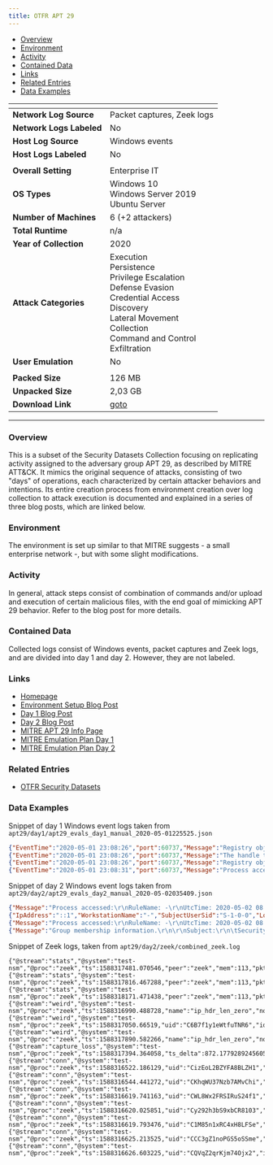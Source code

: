 ```yaml
---
title: OTFR APT 29
---
```


- [Overview](#overview)
- [Environment](#environment)
- [Activity](#activity)
- [Contained Data](#contained-data)
- [Links](#links)
- [Related Entries](#related-entries)
- [Data Examples](#data-examples)

| <!-- -->                 | <!-- -->                                                                                                                                                                                |
|--------------------------|-----------------------------------------------------------------------------------------------------------------------------------------------------------------------------------------|
| **Network Log Source**   | Packet captures, Zeek logs                                                                                                                                                              |
| **Network Logs Labeled** | No                                                                                                                                                                                      |
| **Host Log Source**      | Windows events                                                                                                                                                                          |
| **Host Logs Labeled**    | No                                                                                                                                                                                      |
|                          |                                                                                                                                                                                         |
| **Overall Setting**      | Enterprise IT                                                                                                                                                                           |
| **OS Types**             | Windows 10<br/>Windows Server 2019<br/>Ubuntu Server                                                                                                                                    |
| **Number of Machines**   | 6 (+2 attackers)                                                                                                                                                                        |
| **Total Runtime**        | n/a                                                                                                                                                                                     |
| **Year of Collection**   | 2020                                                                                                                                                                                    |
| **Attack Categories**    | Execution<br/>Persistence<br/>Privilege Escalation<br/>Defense Evasion<br/>Credential Access<br/>Discovery<br/>Lateral Movement<br/>Collection<br/>Command and Control<br/>Exfiltration |
| **User Emulation**       | No                                                                                                                                                                                      |
|                          |                                                                                                                                                                                         |
| **Packed Size**          | 126 MB                                                                                                                                                                                  |
| **Unpacked Size**        | 2,03 GB                                                                                                                                                                                 |
| **Download Link**        | [goto](https://github.com/OTRF/Security-Datasets/tree/master/datasets/compound/apt29)                                                                                                   |

***

### Overview

This is a subset of the Security Datasets Collection focusing on replicating activity assigned to the adversary group
APT 29, as described by MITRE ATT&CK.
It mimics the original sequence of attacks, consisting of two "days" of operations, each characterized by certain
attacker behaviors and intentions.
Its entire creation process from environment creation over log collection to attack execution is documented and
explained in a series of three blog posts, which are linked below.

### Environment

The environment is set up similar to that MITRE suggests - a small enterprise network -, but with some slight
modifications.

### Activity

In general, attack steps consist of combination of commands and/or upload and execution of certain malicious files, with
the end goal of mimicking APT 29 behavior.
Refer to the blog post for more details.

### Contained Data

Collected logs consist of Windows events, packet captures and Zeek logs, and are divided into day 1 and day 2.
However, they are not labeled.

### Links

- [Homepage](https://github.com/OTRF/Security-Datasets/tree/master/datasets/compound/apt29)
- [Environment Setup Blog Post](https://medium.com/threat-hunters-forge/mordor-labs-part-1-deploying-att-ck-apt29-evals-environments-via-arm-templates-to-create-1c6c4bc32c9a)
- [Day 1 Blog Post](https://medium.com/threat-hunters-forge/mordor-labs-part-2-executing-att-ck-apt29-evals-emulation-plan-day1-17fae7a81229)
- [Day 2 Blog Post](https://medium.com/threat-hunters-forge/mordor-labs-part-3-executing-att-ck-apt29-evaluations-emulation-plan-day2-417cadc2a337)
- [MITRE APT 29 Info Page](https://attackevals.mitre-engenuity.org/enterprise/apt29/)
- [MITRE Emulation Plan Day 1](https://github.com/mitre-attack/attack-arsenal/tree/master/adversary_emulation/APT29/Emulation_Plan/Day%201)
- [MITRE Emulation Plan Day 2](https://github.com/mitre-attack/attack-arsenal/tree/master/adversary_emulation/APT29/Emulation_Plan/Day%202)

### Related Entries

- [OTFR Security Datasets](../collections/security_datasets.md)

### Data Examples

Snippet of day 1 Windows event logs taken from `apt29/day1/apt29_evals_day1_manual_2020-05-01225525.json`

```json
{"EventTime":"2020-05-01 23:08:26","port":60737,"Message":"Registry object added or deleted:\r\nRuleName: -\r\nEventType: CreateKey\r\nUtcTime: 2020-05-02 03:08:26.457\r\nProcessGuid: {47ab858c-e374-5eac-d803-000000000400}\r\nProcessId: 3852\r\nImage: C:\\windows\\system32\\WindowsPowerShell\\v1.0\\powershell.exe\r\nTargetObject: HKU\\S-1-5-21-1830255721-3727074217-2423397540-1107\\Software\\Microsoft\\SystemCertificates\\Disallowed","SourceModuleName":"eventlog","EventID":12,"tags":["mordorDataset"],"@version":"1","SourceName":"Microsoft-Windows-Sysmon","AccountType":"User","host":"wec.internal.cloudapp.net","Task":12,"ThreadID":4588,"TargetObject":"HKU\\S-1-5-21-1830255721-3727074217-2423397540-1107\\Software\\Microsoft\\SystemCertificates\\Disallowed","EventReceivedTime":"2020-05-01 23:08:32","Domain":"NT AUTHORITY","UtcTime":"2020-05-02 03:08:26.457","Keywords":-9223372036854775808,"RecordNumber":378531,"SourceModuleType":"im_msvistalog","@timestamp":"2020-05-02T03:08:32.631Z","SeverityValue":2,"Version":2,"OpcodeValue":0,"Severity":"INFO","Channel":"Microsoft-Windows-Sysmon/Operational","AccountName":"SYSTEM","ProcessGuid":"{47ab858c-e374-5eac-d803-000000000400}","Image":"C:\\windows\\system32\\WindowsPowerShell\\v1.0\\powershell.exe","EventType":"INFO","UserID":"S-1-5-18","ProcessId":"3852","Hostname":"SCRANTON.dmevals.local","RuleName":"-","ExecutionProcessID":3484,"ProviderGuid":"{5770385F-C22A-43E0-BF4C-06F5698FFBD9}"}
{"EventTime":"2020-05-01 23:08:26","port":60737,"Message":"The handle to an object was closed.\r\n\r\nSubject :\r\n\tSecurity ID:\t\tS-1-5-21-1830255721-3727074217-2423397540-1107\r\n\tAccount Name:\t\tpbeesly\r\n\tAccount Domain:\t\tDMEVALS\r\n\tLogon ID:\t\t0x372E81\r\n\r\nObject:\r\n\tObject Server:\t\tSecurity\r\n\tHandle ID:\t\t0x14fc\r\n\r\nProcess Information:\r\n\tProcess ID:\t\t0xf0c\r\n\tProcess Name:\t\tC:\\Windows\\System32\\WindowsPowerShell\\v1.0\\powershell.exe","Opcode":"Info","EventID":4658,"SourceModuleName":"eventlog","tags":["mordorDataset"],"@version":"1","SourceName":"Microsoft-Windows-Security-Auditing","SubjectLogonId":"0x372e81","host":"wec.internal.cloudapp.net","Task":12801,"ThreadID":6568,"EventReceivedTime":"2020-05-01 23:08:32","ObjectServer":"Security","ProcessName":"C:\\Windows\\System32\\WindowsPowerShell\\v1.0\\powershell.exe","HandleId":"0x14fc","Category":"Registry","Keywords":-9214364837600034816,"RecordNumber":79323,"SourceModuleType":"im_msvistalog","@timestamp":"2020-05-02T03:08:32.631Z","SeverityValue":2,"Version":0,"OpcodeValue":0,"SubjectUserSid":"S-1-5-21-1830255721-3727074217-2423397540-1107","Severity":"INFO","Channel":"Security","SubjectUserName":"pbeesly","SubjectDomainName":"DMEVALS","EventType":"AUDIT_SUCCESS","ProcessId":"0xf0c","Hostname":"SCRANTON.dmevals.local","ExecutionProcessID":4,"ProviderGuid":"{54849625-5478-4994-A5BA-3E3B0328C30D}"}
{"EventTime":"2020-05-01 23:08:26","port":60737,"Message":"Registry object added or deleted:\r\nRuleName: -\r\nEventType: CreateKey\r\nUtcTime: 2020-05-02 03:08:26.457\r\nProcessGuid: {47ab858c-e374-5eac-d803-000000000400}\r\nProcessId: 3852\r\nImage: C:\\windows\\system32\\WindowsPowerShell\\v1.0\\powershell.exe\r\nTargetObject: HKU\\S-1-5-21-1830255721-3727074217-2423397540-1107\\Software\\Microsoft\\SystemCertificates\\Disallowed\\Certificates","SourceModuleName":"eventlog","EventID":12,"tags":["mordorDataset"],"@version":"1","SourceName":"Microsoft-Windows-Sysmon","AccountType":"User","host":"wec.internal.cloudapp.net","Task":12,"ThreadID":4588,"TargetObject":"HKU\\S-1-5-21-1830255721-3727074217-2423397540-1107\\Software\\Microsoft\\SystemCertificates\\Disallowed\\Certificates","EventReceivedTime":"2020-05-01 23:08:32","Domain":"NT AUTHORITY","UtcTime":"2020-05-02 03:08:26.457","Keywords":-9223372036854775808,"RecordNumber":378532,"SourceModuleType":"im_msvistalog","@timestamp":"2020-05-02T03:08:32.632Z","SeverityValue":2,"Version":2,"OpcodeValue":0,"Severity":"INFO","Channel":"Microsoft-Windows-Sysmon/Operational","AccountName":"SYSTEM","ProcessGuid":"{47ab858c-e374-5eac-d803-000000000400}","Image":"C:\\windows\\system32\\WindowsPowerShell\\v1.0\\powershell.exe","EventType":"INFO","UserID":"S-1-5-18","ProcessId":"3852","Hostname":"SCRANTON.dmevals.local","RuleName":"-","ExecutionProcessID":3484,"ProviderGuid":"{5770385F-C22A-43E0-BF4C-06F5698FFBD9}"}
{"EventTime":"2020-05-01 23:08:31","port":60737,"Message":"Process accessed:\r\nRuleName: -\r\nUtcTime: 2020-05-02 03:08:31.159\r\nSourceProcessGUID: {5aa8ec29-cadb-5eac-2d00-000000000400}\r\nSourceProcessId: 1844\r\nSourceThreadId: 3156\r\nSourceImage: C:\\windows\\system32\\svchost.exe\r\nTargetProcessGUID: {5aa8ec29-cae0-5eac-5500-000000000400}\r\nTargetProcessId: 3520\r\nTargetImage: C:\\windows\\system32\\svchost.exe\r\nGrantedAccess: 0x1000\r\nCallTrace: C:\\windows\\SYSTEM32\\ntdll.dll+9c584|C:\\windows\\System32\\KERNELBASE.dll+2732e|c:\\windows\\system32\\fwbase.dll+3b35|c:\\windows\\system32\\fwbase.dll+3a89|c:\\windows\\system32\\mpssvc.dll+b907|c:\\windows\\system32\\mpssvc.dll+b75b|c:\\windows\\system32\\mpssvc.dll+e1c2|C:\\windows\\System32\\RPCRT4.dll+76953|C:\\windows\\System32\\RPCRT4.dll+da036|C:\\windows\\System32\\RPCRT4.dll+37a4c|C:\\windows\\System32\\RPCRT4.dll+548c8|C:\\windows\\System32\\RPCRT4.dll+2c921|C:\\windows\\System32\\RPCRT4.dll+2c1db|C:\\windows\\System32\\RPCRT4.dll+1a86f|C:\\windows\\System32\\RPCRT4.dll+19d1a|C:\\windows\\System32\\RPCRT4.dll+19301|C:\\windows\\System32\\RPCRT4.dll+18d6e|C:\\windows\\System32\\RPCRT4.dll+169a5|C:\\windows\\SYSTEM32\\ntdll.dll+3346d|C:\\windows\\SYSTEM32\\ntdll.dll+341c2|C:\\windows\\System32\\KERNEL32.DLL+17bd4|C:\\windows\\SYSTEM32\\ntdll.dll+6ced1","SourceThreadId":"3156","EventID":10,"TargetProcessId":"3520","SourceModuleName":"eventlog","tags":["mordorDataset"],"@version":"1","SourceImage":"C:\\windows\\system32\\svchost.exe","SourceName":"Microsoft-Windows-Sysmon","AccountType":"User","TargetImage":"C:\\windows\\system32\\svchost.exe","host":"wec.internal.cloudapp.net","Task":10,"ThreadID":4224,"EventReceivedTime":"2020-05-01 23:08:32","CallTrace":"C:\\windows\\SYSTEM32\\ntdll.dll+9c584|C:\\windows\\System32\\KERNELBASE.dll+2732e|c:\\windows\\system32\\fwbase.dll+3b35|c:\\windows\\system32\\fwbase.dll+3a89|c:\\windows\\system32\\mpssvc.dll+b907|c:\\windows\\system32\\mpssvc.dll+b75b|c:\\windows\\system32\\mpssvc.dll+e1c2|C:\\windows\\System32\\RPCRT4.dll+76953|C:\\windows\\System32\\RPCRT4.dll+da036|C:\\windows\\System32\\RPCRT4.dll+37a4c|C:\\windows\\System32\\RPCRT4.dll+548c8|C:\\windows\\System32\\RPCRT4.dll+2c921|C:\\windows\\System32\\RPCRT4.dll+2c1db|C:\\windows\\System32\\RPCRT4.dll+1a86f|C:\\windows\\System32\\RPCRT4.dll+19d1a|C:\\windows\\System32\\RPCRT4.dll+19301|C:\\windows\\System32\\RPCRT4.dll+18d6e|C:\\windows\\System32\\RPCRT4.dll+169a5|C:\\windows\\SYSTEM32\\ntdll.dll+3346d|C:\\windows\\SYSTEM32\\ntdll.dll+341c2|C:\\windows\\System32\\KERNEL32.DLL+17bd4|C:\\windows\\SYSTEM32\\ntdll.dll+6ced1","Domain":"NT AUTHORITY","UtcTime":"2020-05-02 03:08:31.159","Keywords":-9223372036854775808,"RecordNumber":346121,"SourceProcessId":"1844","SourceModuleType":"im_msvistalog","@timestamp":"2020-05-02T03:08:32.632Z","SeverityValue":2,"Version":3,"OpcodeValue":0,"Severity":"INFO","Channel":"Microsoft-Windows-Sysmon/Operational","AccountName":"SYSTEM","GrantedAccess":"0x1000","SourceProcessGUID":"{5aa8ec29-cadb-5eac-2d00-000000000400}","EventType":"INFO","UserID":"S-1-5-18","TargetProcessGUID":"{5aa8ec29-cae0-5eac-5500-000000000400}","ProcessId":"1844","Hostname":"NASHUA.dmevals.local","RuleName":"-","ExecutionProcessID":3428,"ProviderGuid":"{5770385F-C22A-43E0-BF4C-06F5698FFBD9}"}
```

Snippet of day 2 Windows event logs taken from `apt29/day2/apt29_evals_day2_manual_2020-05-02035409.json`

```json
{"Message":"Process accessed:\r\nRuleName: -\r\nUtcTime: 2020-05-02 08:28:17.950\r\nSourceProcessGUID: {8320f18b-2b72-5ead-5e00-000000000500}\r\nSourceProcessId: 836\r\nSourceThreadId: 4208\r\nSourceImage: C:\\windows\\system32\\wbem\\wmiprvse.exe\r\nTargetProcessGUID: {8320f18b-2b6d-5ead-3c00-000000000500}\r\nTargetProcessId: 2576\r\nTargetImage: C:\\windows\\system32\\svchost.exe\r\nGrantedAccess: 0x1400\r\nCallTrace: C:\\windows\\SYSTEM32\\ntdll.dll+9c584|C:\\windows\\System32\\KERNELBASE.dll+2732e|C:\\windows\\system32\\wbem\\cimwin32.dll+11f23d|C:\\windows\\system32\\wbem\\cimwin32.dll+11e86c|C:\\windows\\system32\\wbem\\cimwin32.dll+4882b|C:\\windows\\SYSTEM32\\framedynos.dll+864b|C:\\windows\\system32\\wbem\\wmiprvse.exe+10a32|C:\\windows\\system32\\wbem\\wmiprvse.exe+106bb|C:\\windows\\System32\\RPCRT4.dll+76953|C:\\windows\\System32\\RPCRT4.dll+1364b|C:\\windows\\System32\\combase.dll+a2da2|C:\\windows\\System32\\RPCRT4.dll+59a7b|C:\\windows\\System32\\combase.dll+2f333|C:\\windows\\System32\\combase.dll+2f123|C:\\windows\\System32\\combase.dll+a5936|C:\\windows\\System32\\combase.dll+48a1a|C:\\windows\\System32\\combase.dll+a15ad|C:\\windows\\System32\\combase.dll+5736c|C:\\windows\\System32\\combase.dll+57bd1|C:\\windows\\System32\\combase.dll+59378|C:\\windows\\System32\\RPCRT4.dll+548c8|C:\\windows\\System32\\RPCRT4.dll+2c921|C:\\windows\\System32\\RPCRT4.dll+2c470|C:\\windows\\System32\\RPCRT4.dll+1a6bf","SourceThreadId":"4208","SourceImage":"C:\\windows\\system32\\wbem\\wmiprvse.exe","@version":"1","SourceProcessId":"836","EventType":"INFO","Channel":"Microsoft-Windows-Sysmon/Operational","GrantedAccess":"0x1400","ThreadID":3988,"UserID":"S-1-5-18","RecordNumber":1052807,"SeverityValue":2,"Severity":"INFO","TargetProcessGUID":"{8320f18b-2b6d-5ead-3c00-000000000500}","AccountName":"SYSTEM","tags":["mordorDataset"],"TargetImage":"C:\\windows\\system32\\svchost.exe","host":"wec.internal.cloudapp.net","SourceName":"Microsoft-Windows-Sysmon","UtcTime":"2020-05-02 08:28:17.950","RuleName":"-","SourceModuleName":"eventlog","EventID":10,"EventTime":"2020-05-02 04:28:17","port":64167,"@timestamp":"2020-05-02T08:28:18.690Z","Keywords":-9223372036854775808,"AccountType":"User","Version":3,"Domain":"NT AUTHORITY","CallTrace":"C:\\windows\\SYSTEM32\\ntdll.dll+9c584|C:\\windows\\System32\\KERNELBASE.dll+2732e|C:\\windows\\system32\\wbem\\cimwin32.dll+11f23d|C:\\windows\\system32\\wbem\\cimwin32.dll+11e86c|C:\\windows\\system32\\wbem\\cimwin32.dll+4882b|C:\\windows\\SYSTEM32\\framedynos.dll+864b|C:\\windows\\system32\\wbem\\wmiprvse.exe+10a32|C:\\windows\\system32\\wbem\\wmiprvse.exe+106bb|C:\\windows\\System32\\RPCRT4.dll+76953|C:\\windows\\System32\\RPCRT4.dll+1364b|C:\\windows\\System32\\combase.dll+a2da2|C:\\windows\\System32\\RPCRT4.dll+59a7b|C:\\windows\\System32\\combase.dll+2f333|C:\\windows\\System32\\combase.dll+2f123|C:\\windows\\System32\\combase.dll+a5936|C:\\windows\\System32\\combase.dll+48a1a|C:\\windows\\System32\\combase.dll+a15ad|C:\\windows\\System32\\combase.dll+5736c|C:\\windows\\System32\\combase.dll+57bd1|C:\\windows\\System32\\combase.dll+59378|C:\\windows\\System32\\RPCRT4.dll+548c8|C:\\windows\\System32\\RPCRT4.dll+2c921|C:\\windows\\System32\\RPCRT4.dll+2c470|C:\\windows\\System32\\RPCRT4.dll+1a6bf","EventReceivedTime":"2020-05-02 04:28:18","ProviderGuid":"{5770385F-C22A-43E0-BF4C-06F5698FFBD9}","SourceProcessGUID":"{8320f18b-2b72-5ead-5e00-000000000500}","TargetProcessId":"2576","SourceModuleType":"im_msvistalog","ProcessId":"836","ExecutionProcessID":3172,"Task":10,"Hostname":"UTICA.dmevals.local","OpcodeValue":0}
{"IpAddress":"::1","WorkstationName":"-","SubjectUserSid":"S-1-0-0","LogonGuid":"{2ba297e5-dc7d-4ecc-ae18-902150aef9d9}","ThreadID":3324,"RecordNumber":210355,"tags":["mordorDataset"],"host":"wec.internal.cloudapp.net","SourceName":"Microsoft-Windows-Security-Auditing","LogonProcessName":"Kerberos","IpPort":"63460","RestrictedAdminMode":"-","KeyLength":"0","EventTime":"2020-05-02 04:28:17","port":64167,"@timestamp":"2020-05-02T08:28:18.690Z","Keywords":-9214364837600034816,"TargetLogonId":"0x7e0b50","LogonType":"3","ProviderGuid":"{54849625-5478-4994-A5BA-3E3B0328C30D}","SubjectLogonId":"0x0","ExecutionProcessID":708,"Hostname":"NEWYORK.dmevals.local","Message":"An account was successfully logged on.\r\n\r\nSubject:\r\n\tSecurity ID:\t\tS-1-0-0\r\n\tAccount Name:\t\t-\r\n\tAccount Domain:\t\t-\r\n\tLogon ID:\t\t0x0\r\n\r\nLogon Information:\r\n\tLogon Type:\t\t3\r\n\tRestricted Admin Mode:\t-\r\n\tVirtual Account:\t\tNo\r\n\tElevated Token:\t\tYes\r\n\r\nImpersonation Level:\t\tImpersonation\r\n\r\nNew Logon:\r\n\tSecurity ID:\t\tS-1-5-18\r\n\tAccount Name:\t\tNEWYORK$\r\n\tAccount Domain:\t\tDMEVALS.LOCAL\r\n\tLogon ID:\t\t0x7E0B50\r\n\tLinked Logon ID:\t\t0x0\r\n\tNetwork Account Name:\t-\r\n\tNetwork Account Domain:\t-\r\n\tLogon GUID:\t\t{2ba297e5-dc7d-4ecc-ae18-902150aef9d9}\r\n\r\nProcess Information:\r\n\tProcess ID:\t\t0x0\r\n\tProcess Name:\t\t-\r\n\r\nNetwork Information:\r\n\tWorkstation Name:\t-\r\n\tSource Network Address:\t::1\r\n\tSource Port:\t\t63460\r\n\r\nDetailed Authentication Information:\r\n\tLogon Process:\t\tKerberos\r\n\tAuthentication Package:\tKerberos\r\n\tTransited Services:\t-\r\n\tPackage Name (NTLM only):\t-\r\n\tKey Length:\t\t0\r\n\r\nThis event is generated when a logon session is created. It is generated on the computer that was accessed.\r\n\r\nThe subject fields indicate the account on the local system which requested the logon. This is most commonly a service such as the Server service, or a local process such as Winlogon.exe or Services.exe.\r\n\r\nThe logon type field indicates the kind of logon that occurred. The most common types are 2 (interactive) and 3 (network).\r\n\r\nThe New Logon fields indicate the account for whom the new logon was created, i.e. the account that was logged on.\r\n\r\nThe network fields indicate where a remote logon request originated. Workstation name is not always available and may be left blank in some cases.\r\n\r\nThe impersonation level field indicates the extent to which a process in the logon session can impersonate.\r\n\r\nThe authentication information fields provide detailed information about this specific logon request.\r\n\t- Logon GUID is a unique identifier that can be used to correlate this event with a KDC event.\r\n\t- Transited services indicate which intermediate services have participated in this logon request.\r\n\t- Package name indicates which sub-protocol was used among the NTLM protocols.\r\n\t- Key length indicates the length of the generated session key. This will be 0 if no session key was requested.","ImpersonationLevel":"%%1833","@version":"1","AuthenticationPackageName":"Kerberos","EventType":"AUDIT_SUCCESS","Channel":"Security","ProcessName":"-","TransmittedServices":"-","LmPackageName":"-","SeverityValue":2,"Severity":"INFO","SubjectUserName":"-","SubjectDomainName":"-","SourceModuleName":"eventlog","TargetUserSid":"S-1-5-18","EventID":4624,"Category":"Logon","TargetDomainName":"DMEVALS.LOCAL","ProcessId":"0x0","ElevatedToken":"%%1842","SourceModuleType":"im_msvistalog","EventReceivedTime":"2020-05-02 04:28:18","Version":2,"TargetUserName":"NEWYORK$","TargetOutboundUserName":"-","VirtualAccount":"%%1843","TargetOutboundDomainName":"-","Opcode":"Info","Task":12544,"OpcodeValue":0,"TargetLinkedLogonId":"0x0"}
{"Message":"Process accessed:\r\nRuleName: -\r\nUtcTime: 2020-05-02 08:28:17.950\r\nSourceProcessGUID: {8320f18b-2b72-5ead-5e00-000000000500}\r\nSourceProcessId: 836\r\nSourceThreadId: 4208\r\nSourceImage: C:\\windows\\system32\\wbem\\wmiprvse.exe\r\nTargetProcessGUID: {8320f18b-2b6d-5ead-3e00-000000000500}\r\nTargetProcessId: 2624\r\nTargetImage: C:\\windows\\system32\\svchost.exe\r\nGrantedAccess: 0x1400\r\nCallTrace: C:\\windows\\SYSTEM32\\ntdll.dll+9c584|C:\\windows\\System32\\KERNELBASE.dll+2732e|C:\\windows\\system32\\wbem\\cimwin32.dll+11f23d|C:\\windows\\system32\\wbem\\cimwin32.dll+11e86c|C:\\windows\\system32\\wbem\\cimwin32.dll+4882b|C:\\windows\\SYSTEM32\\framedynos.dll+864b|C:\\windows\\system32\\wbem\\wmiprvse.exe+10a32|C:\\windows\\system32\\wbem\\wmiprvse.exe+106bb|C:\\windows\\System32\\RPCRT4.dll+76953|C:\\windows\\System32\\RPCRT4.dll+1364b|C:\\windows\\System32\\combase.dll+a2da2|C:\\windows\\System32\\RPCRT4.dll+59a7b|C:\\windows\\System32\\combase.dll+2f333|C:\\windows\\System32\\combase.dll+2f123|C:\\windows\\System32\\combase.dll+a5936|C:\\windows\\System32\\combase.dll+48a1a|C:\\windows\\System32\\combase.dll+a15ad|C:\\windows\\System32\\combase.dll+5736c|C:\\windows\\System32\\combase.dll+57bd1|C:\\windows\\System32\\combase.dll+59378|C:\\windows\\System32\\RPCRT4.dll+548c8|C:\\windows\\System32\\RPCRT4.dll+2c921|C:\\windows\\System32\\RPCRT4.dll+2c470|C:\\windows\\System32\\RPCRT4.dll+1a6bf","SourceThreadId":"4208","SourceImage":"C:\\windows\\system32\\wbem\\wmiprvse.exe","@version":"1","SourceProcessId":"836","EventType":"INFO","Channel":"Microsoft-Windows-Sysmon/Operational","GrantedAccess":"0x1400","ThreadID":3988,"UserID":"S-1-5-18","RecordNumber":1052808,"SeverityValue":2,"Severity":"INFO","TargetProcessGUID":"{8320f18b-2b6d-5ead-3e00-000000000500}","AccountName":"SYSTEM","tags":["mordorDataset"],"TargetImage":"C:\\windows\\system32\\svchost.exe","host":"wec.internal.cloudapp.net","SourceName":"Microsoft-Windows-Sysmon","UtcTime":"2020-05-02 08:28:17.950","RuleName":"-","SourceModuleName":"eventlog","EventID":10,"EventTime":"2020-05-02 04:28:17","port":64167,"@timestamp":"2020-05-02T08:28:18.690Z","Keywords":-9223372036854775808,"AccountType":"User","Version":3,"Domain":"NT AUTHORITY","CallTrace":"C:\\windows\\SYSTEM32\\ntdll.dll+9c584|C:\\windows\\System32\\KERNELBASE.dll+2732e|C:\\windows\\system32\\wbem\\cimwin32.dll+11f23d|C:\\windows\\system32\\wbem\\cimwin32.dll+11e86c|C:\\windows\\system32\\wbem\\cimwin32.dll+4882b|C:\\windows\\SYSTEM32\\framedynos.dll+864b|C:\\windows\\system32\\wbem\\wmiprvse.exe+10a32|C:\\windows\\system32\\wbem\\wmiprvse.exe+106bb|C:\\windows\\System32\\RPCRT4.dll+76953|C:\\windows\\System32\\RPCRT4.dll+1364b|C:\\windows\\System32\\combase.dll+a2da2|C:\\windows\\System32\\RPCRT4.dll+59a7b|C:\\windows\\System32\\combase.dll+2f333|C:\\windows\\System32\\combase.dll+2f123|C:\\windows\\System32\\combase.dll+a5936|C:\\windows\\System32\\combase.dll+48a1a|C:\\windows\\System32\\combase.dll+a15ad|C:\\windows\\System32\\combase.dll+5736c|C:\\windows\\System32\\combase.dll+57bd1|C:\\windows\\System32\\combase.dll+59378|C:\\windows\\System32\\RPCRT4.dll+548c8|C:\\windows\\System32\\RPCRT4.dll+2c921|C:\\windows\\System32\\RPCRT4.dll+2c470|C:\\windows\\System32\\RPCRT4.dll+1a6bf","EventReceivedTime":"2020-05-02 04:28:18","ProviderGuid":"{5770385F-C22A-43E0-BF4C-06F5698FFBD9}","SourceProcessGUID":"{8320f18b-2b72-5ead-5e00-000000000500}","TargetProcessId":"2624","SourceModuleType":"im_msvistalog","ProcessId":"836","ExecutionProcessID":3172,"Task":10,"Hostname":"UTICA.dmevals.local","OpcodeValue":0}
{"Message":"Group membership information.\r\n\r\nSubject:\r\n\tSecurity ID:\t\tS-1-0-0\r\n\tAccount Name:\t\t-\r\n\tAccount Domain:\t\t-\r\n\tLogon ID:\t\t0x0\r\n\r\nLogon Type:\t\t\t3\r\n\r\nNew Logon:\r\n\tSecurity ID:\t\tS-1-5-18\r\n\tAccount Name:\t\tNEWYORK$\r\n\tAccount Domain:\t\tDMEVALS.LOCAL\r\n\tLogon ID:\t\t0x7E0B50\r\n\r\nEvent in sequence:\t\t1 of 1\r\n\r\nGroup Membership:\t\t\t\r\n\t\t%{S-1-5-32-544}\r\n\t\t%{S-1-1-0}\r\n\t\t%{S-1-5-32-554}\r\n\t\t%{S-1-5-32-545}\r\n\t\t%{S-1-5-32-555}\r\n\t\t%{S-1-5-32-560}\r\n\t\t%{S-1-5-2}\r\n\t\t%{S-1-5-11}\r\n\t\t%{S-1-5-15}\r\n\t\t%{S-1-5-21-1719095684-3458891352-3955206944-1000}\r\n\t\t%{S-1-5-21-1719095684-3458891352-3955206944-516}\r\n\t\t%{S-1-5-9}\r\n\t\t%{S-1-18-1}\r\n\t\t%{S-1-5-21-1719095684-3458891352-3955206944-572}\r\n\t\t%{S-1-16-16384}\r\n\r\nThe subject fields indicate the account on the local system which requested the logon. This is most commonly a service such as the Server service, or a local process such as Winlogon.exe or Services.exe.\r\n\r\nThe logon type field indicates the kind of logon that occurred. The most common types are 2 (interactive) and 3 (network).\r\n\r\nThe New Logon fields indicate the account for whom the new logon was created, i.e. the account that was logged on.\r\n\r\nThis event is generated when the Audit Group Membership subcategory is configured.  The Logon ID field can be used to correlate this event with the corresponding user logon event as well as to any other security audit events generated during this logon session.","Opcode":"Info","GroupMembership":"\r\n\t\t%{S-1-5-32-544}\r\n\t\t%{S-1-1-0}\r\n\t\t%{S-1-5-32-554}\r\n\t\t%{S-1-5-32-545}\r\n\t\t%{S-1-5-32-555}\r\n\t\t%{S-1-5-32-560}\r\n\t\t%{S-1-5-2}\r\n\t\t%{S-1-5-11}\r\n\t\t%{S-1-5-15}\r\n\t\t%{S-1-5-21-1719095684-3458891352-3955206944-1000}\r\n\t\t%{S-1-5-21-1719095684-3458891352-3955206944-516}\r\n\t\t%{S-1-5-9}\r\n\t\t%{S-1-18-1}\r\n\t\t%{S-1-5-21-1719095684-3458891352-3955206944-572}\r\n\t\t%{S-1-16-16384}","@version":"1","EventIdx":"1","EventCountTotal":"1","SubjectUserSid":"S-1-0-0","EventType":"AUDIT_SUCCESS","Channel":"Security","ThreadID":3324,"RecordNumber":210356,"SeverityValue":2,"Severity":"INFO","SubjectUserName":"-","SubjectDomainName":"-","tags":["mordorDataset"],"host":"wec.internal.cloudapp.net","SourceName":"Microsoft-Windows-Security-Auditing","SourceModuleName":"eventlog","TargetUserSid":"S-1-5-18","EventID":4627,"Category":"Group Membership","EventTime":"2020-05-02 04:28:17","port":64167,"@timestamp":"2020-05-02T08:28:18.691Z","Keywords":-9214364837600034816,"TargetDomainName":"DMEVALS.LOCAL","Version":0,"TargetLogonId":"0x7e0b50","LogonType":"3","EventReceivedTime":"2020-05-02 04:28:18","ProviderGuid":"{54849625-5478-4994-A5BA-3E3B0328C30D}","SubjectLogonId":"0x0","TargetUserName":"NEWYORK$","SourceModuleType":"im_msvistalog","ExecutionProcessID":708,"Task":12554,"Hostname":"NEWYORK.dmevals.local","OpcodeValue":0}
```

Snippet of Zeek logs, taken from `apt29/day2/zeek/combined_zeek.log`

```
{"@stream":"stats","@system":"test-nsm","@proc":"zeek","ts":1588317481.070546,"peer":"zeek","mem":113,"pkts_proc":305,"bytes_recv":82421,"events_proc":508,"events_queued":498,"active_tcp_conns":0,"active_udp_conns":1,"active_icmp_conns":0,"tcp_conns":7,"udp_conns":12,"icmp_conns":0,"timers":339,"active_timers":39,"files":0,"active_files":0,"dns_requests":0,"active_dns_requests":0,"reassem_tcp_size":0,"reassem_file_size":0,"reassem_frag_size":0,"reassem_unknown_size":0}
{"@stream":"stats","@system":"test-nsm","@proc":"zeek","ts":1588317816.467288,"peer":"zeek","mem":113,"pkts_proc":7,"bytes_recv":860,"events_proc":32,"events_queued":37,"active_tcp_conns":0,"active_udp_conns":1,"active_icmp_conns":0,"tcp_conns":0,"udp_conns":3,"icmp_conns":0,"timers":98,"active_timers":37,"files":0,"active_files":0,"dns_requests":0,"active_dns_requests":0,"reassem_tcp_size":0,"reassem_file_size":0,"reassem_frag_size":0,"reassem_unknown_size":0}
{"@stream":"stats","@system":"test-nsm","@proc":"zeek","ts":1588318171.471438,"peer":"zeek","mem":113,"pkts_proc":27,"bytes_recv":7562,"events_proc":67,"events_queued":62,"active_tcp_conns":1,"active_udp_conns":0,"active_icmp_conns":0,"tcp_conns":2,"udp_conns":1,"icmp_conns":0,"timers":106,"active_timers":39,"files":0,"active_files":0,"dns_requests":0,"active_dns_requests":0,"reassem_tcp_size":0,"reassem_file_size":0,"reassem_frag_size":0,"reassem_unknown_size":0}
{"@stream":"weird","@system":"test-nsm","@proc":"zeek","ts":1588316990.488728,"name":"ip_hdr_len_zero","notice":false,"peer":"zeek"}
{"@stream":"weird","@system":"test-nsm","@proc":"zeek","ts":1588317050.66519,"uid":"C6B7f1y1eWtfuTNR6","id_orig_h":"10.0.1.4","id_orig_p":55605,"id_resp_h":"10.0.0.4","id_resp_p":49667,"name":"unknown_dce_rpc_auth_type","addl":"68","notice":false,"peer":"zeek"}
{"@stream":"weird","@system":"test-nsm","@proc":"zeek","ts":1588317890.582266,"name":"ip_hdr_len_zero","notice":false,"peer":"zeek"}
{"@stream":"capture_loss","@system":"test-nsm","@proc":"zeek","ts":1588317394.364058,"ts_delta":872.1779289245605,"peer":"zeek","gaps":29,"acks":1556,"percent_lost":1.8637532133676094}
{"@stream":"conn","@system":"test-nsm","@proc":"zeek","ts":1588316522.186129,"uid":"CizEoL2BZYFA8BLZH1","id_orig_h":"10.0.1.5","id_orig_p":60818,"id_resp_h":"10.0.0.4","id_resp_p":445,"proto":"tcp","service":"krb,smb,gssapi","duration":10.780650854110718,"orig_bytes":4000,"resp_bytes":1681,"conn_state":"RSTO","missed_bytes":0,"history":"ShADdaR","orig_pkts":12,"orig_ip_bytes":1307,"resp_pkts":10,"resp_ip_bytes":2093,"orig_l2_addr":"00:0d:3a:9a:33:1a","resp_l2_addr":"12:34:56:78:9a:bc"}
{"@stream":"conn","@system":"test-nsm","@proc":"zeek","ts":1588316544.441272,"uid":"CKhqWU37Nzb7AMvChi","id_orig_h":"10.0.1.5","id_orig_p":64801,"id_resp_h":"10.0.0.4","id_resp_p":53,"proto":"udp","service":"dns","duration":0.0014269351959228516,"orig_bytes":55,"resp_bytes":71,"conn_state":"SF","missed_bytes":0,"history":"Dd","orig_pkts":1,"orig_ip_bytes":83,"resp_pkts":1,"resp_ip_bytes":99,"orig_l2_addr":"00:0d:3a:9a:33:1a","resp_l2_addr":"12:34:56:78:9a:bc"}
{"@stream":"conn","@system":"test-nsm","@proc":"zeek","ts":1588316619.741163,"uid":"CWL8Wx2FRSIRuS24f1","id_orig_h":"10.0.1.5","id_orig_p":60839,"id_resp_h":"192.168.0.4","id_resp_p":443,"proto":"tcp","service":"ssl","duration":0.15779900550842285,"orig_bytes":358,"resp_bytes":5980,"conn_state":"SF","missed_bytes":0,"history":"ShADadfF","orig_pkts":9,"orig_ip_bytes":730,"resp_pkts":10,"resp_ip_bytes":6392,"orig_l2_addr":"00:0d:3a:9a:33:1a","resp_l2_addr":"12:34:56:78:9a:bc"}
{"@stream":"conn","@system":"test-nsm","@proc":"zeek","ts":1588316620.025851,"uid":"Cy292h3bS9xbCR8103","id_orig_h":"10.0.1.5","id_orig_p":60841,"id_resp_h":"192.168.0.4","id_resp_p":443,"proto":"tcp","service":"ssl","duration":0.08468794822692871,"orig_bytes":743,"resp_bytes":34095,"conn_state":"SF","missed_bytes":0,"history":"ShADadfF","orig_pkts":7,"orig_ip_bytes":1035,"resp_pkts":9,"resp_ip_bytes":34467,"orig_l2_addr":"00:0d:3a:9a:33:1a","resp_l2_addr":"12:34:56:78:9a:bc"}
{"@stream":"conn","@system":"test-nsm","@proc":"zeek","ts":1588316619.793476,"uid":"C1M85n1xRC4xH8LFSe","id_orig_h":"10.0.1.5","id_orig_p":55979,"id_resp_h":"10.0.0.4","id_resp_p":53,"proto":"udp","service":"dns","duration":0.06476283073425293,"orig_bytes":82,"resp_bytes":207,"conn_state":"SF","missed_bytes":0,"history":"Dd","orig_pkts":2,"orig_ip_bytes":138,"resp_pkts":1,"resp_ip_bytes":235,"orig_l2_addr":"00:0d:3a:9a:33:1a","resp_l2_addr":"12:34:56:78:9a:bc"}
{"@stream":"conn","@system":"test-nsm","@proc":"zeek","ts":1588316625.213525,"uid":"CCC3gZ1noPGS5oSSme","id_orig_h":"10.0.1.5","id_orig_p":60842,"id_resp_h":"192.168.0.4","id_resp_p":443,"proto":"tcp","service":"ssl","duration":0.07885193824768066,"orig_bytes":644,"resp_bytes":91162,"conn_state":"SF","missed_bytes":0,"history":"ShADadfF","orig_pkts":11,"orig_ip_bytes":1096,"resp_pkts":14,"resp_ip_bytes":91734,"orig_l2_addr":"00:0d:3a:9a:33:1a","resp_l2_addr":"12:34:56:78:9a:bc"}
{"@stream":"conn","@system":"test-nsm","@proc":"zeek","ts":1588316626.603225,"uid":"CQVqZ2qrKjm74Ojx2","id_orig_h":"10.0.1.5","id_orig_p":60843,"id_resp_h":"192.168.0.4","id_resp_p":443,"proto":"tcp","service":"ssl","duration":0.04291510581970215,"orig_bytes":2570,"resp_bytes":346,"conn_state":"SF","missed_bytes":0,"history":"ShADadfF","orig_pkts":7,"orig_ip_bytes":1005,"resp_pkts":8,"resp_ip_bytes":678,"orig_l2_addr":"00:0d:3a:9a:33:1a","resp_l2_addr":"12:34:56:78:9a:bc"}
```